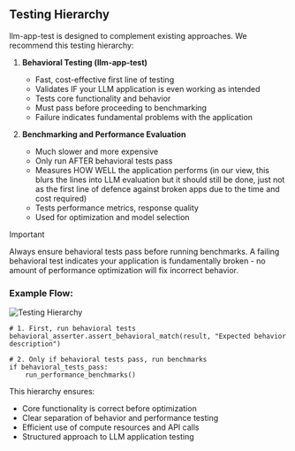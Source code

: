 ## Testing Hierarchy

llm-app-test is designed to complement existing approaches. We recommend this testing hierarchy:

1. **Behavioral Testing (llm-app-test)**

    - Fast, cost-effective first line of testing
    - Validates IF your LLM application is even working as intended
    - Tests core functionality and behavior
    - Must pass before proceeding to benchmarking
    - Failure indicates fundamental problems with the application

2. **Benchmarking and Performance Evaluation**

    - Much slower and more expensive
    - Only run AFTER behavioral tests pass
    - Measures HOW WELL the application performs (in our view, this blurs the lines into LLM evaluation but it should still be done, just not as the first line of defence against broken apps due to the time and cost required)
    - Tests performance metrics, response quality
    - Used for optimization and model selection

> [!IMPORTANT]
> Always ensure behavioral tests pass before running benchmarks. 
> A failing behavioral test indicates your application is fundamentally 
> broken - no amount of performance optimization will fix incorrect behavior.

### Example Flow:

![Testing Hierarchy](https://i.imgur.com/TFPJa9M.png "LLM Application Testing Flow")

```
# 1. First, run behavioral tests
behavioral_asserter.assert_behavioral_match(result, "Expected behavior description")

# 2. Only if behavioral tests pass, run benchmarks
if behavioral_tests_pass: 
    run_performance_benchmarks()
```

This hierarchy ensures:

- Core functionality is correct before optimization
- Clear separation of behavior and performance testing
- Efficient use of compute resources and API calls
- Structured approach to LLM application testing

